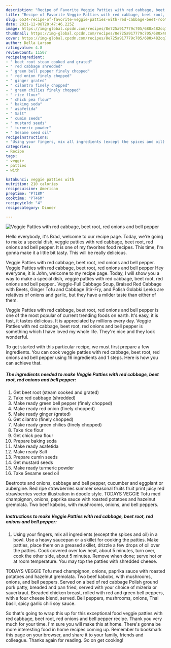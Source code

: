 ```yaml
---
description: "Recipe of Favorite Veggie Patties with red cabbage, beet root, red onions and bell pepper"
title: "Recipe of Favorite Veggie Patties with red cabbage, beet root, red onions and bell pepper"
slug: 6534-recipe-of-favorite-veggie-patties-with-red-cabbage-beet-root-red-onions-and-bell-pepper
date: 2021-12-08T20:47:46.225Z
image: https://img-global.cpcdn.com/recipes/8e725a917779c705/680x482cq70/veggie-patties-with-red-cabbage-beet-root-red-onions-and-bell-pepper-recipe-main-photo.jpg
thumbnail: https://img-global.cpcdn.com/recipes/8e725a917779c705/680x482cq70/veggie-patties-with-red-cabbage-beet-root-red-onions-and-bell-pepper-recipe-main-photo.jpg
cover: https://img-global.cpcdn.com/recipes/8e725a917779c705/680x482cq70/veggie-patties-with-red-cabbage-beet-root-red-onions-and-bell-pepper-recipe-main-photo.jpg
author: Della Larson
ratingvalue: 4.8
reviewcount: 11507
recipeingredient:
- " beet root steam cooked and grated"
- " red cabbage shredded"
- " green bell pepper finely chopped"
- " red onion finely chopped"
- " ginger grated"
- " cilantro finely chopped"
- " green chilies finely chopped"
- " rice flour"
- " chick pea flour"
- " baking soda"
- " asafetida"
- " Salt"
- " cumin seeds"
- " mustard seeds"
- " turmeric powder"
- " Sesame seed oil"
recipeinstructions:
- "Using your fingers, mix all ingredients (except the spices and oil) in a bowl. Use a heavy saucepan or a skillet for cooking the patties. Make patties, place them on a greased skillet, drizzle a few drops of oil over the patties. Cook covered over low heat, about 5 minutes, turn over, cook the other side, about 5 minutes. Remove when done; serve hot or at room temperature. You may top the patties with shredded cheese."
categories:
- Recipe
tags:
- veggie
- patties
- with

katakunci: veggie patties with 
nutrition: 210 calories
recipecuisine: American
preptime: "PT18M"
cooktime: "PT46M"
recipeyield: "4"
recipecategory: Dinner

---
```



![Veggie Patties with red cabbage, beet root, red onions and bell pepper](https://img-global.cpcdn.com/recipes/8e725a917779c705/680x482cq70/veggie-patties-with-red-cabbage-beet-root-red-onions-and-bell-pepper-recipe-main-photo.jpg)

Hello everybody, it's Brad, welcome to our recipe page. Today, we're going to make a special dish, veggie patties with red cabbage, beet root, red onions and bell pepper. It is one of my favorites food recipes. This time, I'm gonna make it a little bit tasty. This will be really delicious.

Veggie Patties with red cabbage, beet root, red onions and bell pepper. Veggie Patties with red cabbage, beet root, red onions and bell pepper Hey everyone, it is John, welcome to my recipe page. Today, I will show you a way to make a special dish, veggie patties with red cabbage, beet root, red onions and bell pepper.. Veggie-Full Cabbage Soup, Braised Red Cabbage with Beets, Ginger Tofu and Cabbage Stir-Fry, and Polish Golabki Leeks are relatives of onions and garlic, but they have a milder taste than either of them.

Veggie Patties with red cabbage, beet root, red onions and bell pepper is one of the most popular of current trending foods on earth. It's easy, it is fast, it tastes delicious. It is appreciated by millions every day. Veggie Patties with red cabbage, beet root, red onions and bell pepper is something which I have loved my whole life. They're nice and they look wonderful.


To get started with this particular recipe, we must first prepare a few ingredients. You can cook veggie patties with red cabbage, beet root, red onions and bell pepper using 16 ingredients and 1 steps. Here is how you can achieve that.

<!--inarticleads1-->

##### The ingredients needed to make Veggie Patties with red cabbage, beet root, red onions and bell pepper:

1. Get  beet root (steam cooked and grated)
1. Take  red cabbage (shredded)
1. Make ready  green bell pepper (finely chopped)
1. Make ready  red onion (finely chopped)
1. Make ready  ginger (grated)
1. Get  cilantro (finely chopped)
1. Make ready  green chilies (finely chopped)
1. Take  rice flour
1. Get  chick pea flour
1. Prepare  baking soda
1. Make ready  asafetida
1. Make ready  Salt
1. Prepare  cumin seeds
1. Get  mustard seeds
1. Make ready  turmeric powder
1. Take  Sesame seed oil


Beetroots and onions, cabbage and bell pepper, cucumber and eggplant or aubergine. Red ripe strawberries summer seasonal fruits fruit print juicy red strawberries vector illustration in doodle style. TODAYS VEGGIE Tofu med champignon, onions, paprika sauce with roasted potatoes and hazelnut gremolata. Two beef kabobs, with mushrooms, onions, and bell peppers. 

<!--inarticleads2-->

##### Instructions to make Veggie Patties with red cabbage, beet root, red onions and bell pepper:

1. Using your fingers, mix all ingredients (except the spices and oil) in a bowl. Use a heavy saucepan or a skillet for cooking the patties. Make patties, place them on a greased skillet, drizzle a few drops of oil over the patties. Cook covered over low heat, about 5 minutes, turn over, cook the other side, about 5 minutes. Remove when done; serve hot or at room temperature. You may top the patties with shredded cheese.


TODAYS VEGGIE Tofu med champignon, onions, paprika sauce with roasted potatoes and hazelnut gremolata. Two beef kabobs, with mushrooms, onions, and bell peppers. Served on a bed of red cabbage Polish ground pork patty, breaded and pan fried, served with your choice of mizeria or sauerkraut. Breaded chicken breast, rolled with red and green bell peppers, with a four cheese blend, served. Bell peppers, mushrooms, onions, Thai basil, spicy garlic chili soy sauce. 

So that's going to wrap this up for this exceptional food veggie patties with red cabbage, beet root, red onions and bell pepper recipe. Thank you very much for your time. I'm sure you will make this at home. There's gonna be more interesting food in home recipes coming up. Remember to bookmark this page on your browser, and share it to your family, friends and colleague. Thanks again for reading. Go on get cooking!
